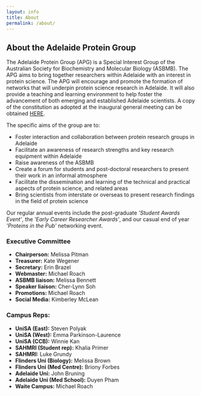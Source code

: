 ```yaml
---
layout: info
title: About
permalink: /about/
---
```


## About the Adelaide Protein Group

The Adelaide Protein Group (APG) is a Special Interest Group of the Australian Society for Biochemistry and Molecular Biology (ASBMB). 
The APG aims to bring together researchers within Adelaide with an interest in protein science. 
The APG will encourage and promote the formation of networks that will underpin protein science research in Adelaide. 
It will also provide a teaching and learning environment to help foster the advancement of both emerging and established Adelaide scientists.
A copy of the constitution as adopted at the inaugural general meeting can be obtained [HERE][1].

The specific aims of the group are to:

- Foster interaction and collaboration between protein research groups in Adelaide
- Facilitate an awareness of research strengths and key research equipment within Adelaide
- Raise awareness of the ASBMB
- Create a forum for students and post-doctoral researchers to present their work in an informal atmosphere
- Facilitate the dissemination and learning of the technical and practical aspects of protein science, and related areas
- Bring scientists from interstate or overseas to present research findings in the field of protein science

Our regular annual events include the post-graduate _'Student Awards Event'_, the _'Early Career Researcher Awards'_, and our casual end of year _'Proteins in the Pub'_ networking event.


### Executive Committee

 - __Chairperson:__ Melissa Pitman
 - __Treasurer:__ Kate Wegener
 - __Secretary:__ Erin Brazel
 - __Webmaster:__ Michael Roach
 - __ASBMB liaison:__ Melissa Bennett
 - __Speaker liaison:__ Cher-Lynn Soh
 - __Promotions:__ Michael Roach
 - __Social Media:__ Kimberley McLean

### Campus Reps:

 - __UniSA (East):__ Steven Polyak
 - __UniSA (West):__ Emma Parkinson-Laurence
 - __UniSA (CCB):__ Winnie Kan
 - __SAHMRI (Student rep):__ Khalia Primer
 - __SAHMRI:__ Luke Grundy
 - __Flinders Uni (Biology):__ Melissa Brown
 - __Flinders Uni (Med Centre):__ Briony Forbes
 - __Adelaide Uni:__ John Bruning
 - __Adelaide Uni (Med School):__ Duyen Pham
 - __Waite Campus:__ Michael Roach



[1]:/assets/docs/APGConstitution-20080417.doc
